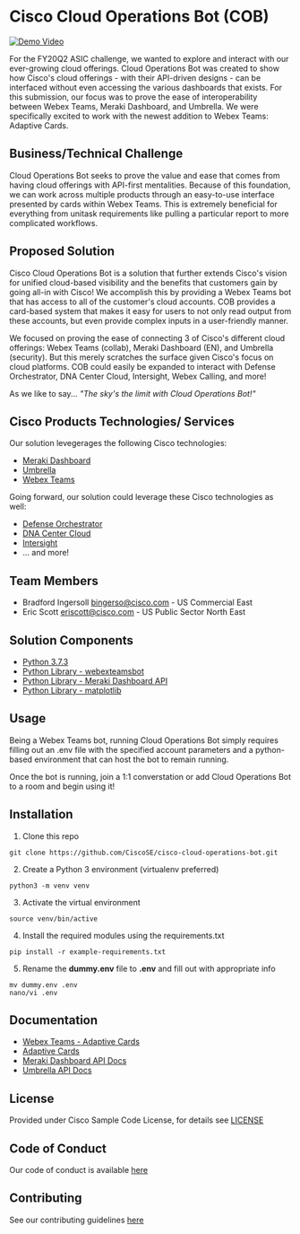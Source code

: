 # Cisco Cloud Operations Bot (COB)

[![Demo Video](http://img.youtube.com/vi/cuO646ZzgQM/0.jpg)](http://www.youtube.com/watch?v=cuO646ZzgQM "Cloud Operations Bot")

For the FY20Q2 ASIC challenge, we wanted to explore and interact with our ever-growing cloud offerings. Cloud Operations Bot was created to show how Cisco's cloud offerings - with their API-driven designs - can be interfaced without even accessing the various dashboards that exists. For this submission, our focus was to prove the ease of interoperability between Webex Teams, Meraki Dashboard, and Umbrella. We were specifically excited to work with the newest addition to Webex Teams: Adaptive Cards.


## Business/Technical Challenge

Cloud Operations Bot seeks to prove the value and ease that comes from having cloud offerings with API-first mentalities. Because of this foundation, we can work across multiple products through an easy-to-use interface presented by cards within Webex Teams. This is extremely beneficial for everything from unitask requirements like pulling a particular report to more complicated workflows.


## Proposed Solution

Cisco Cloud Operations Bot is a solution that further extends Cisco's vision for unified cloud-based visibility and the benefits that customers gain by going all-in with Cisco! We accomplish this by providing a Webex Teams bot that has access to all of the customer's cloud accounts. COB provides a card-based system that makes it easy for users to not only read output from these accounts, but even provide complex inputs in a user-friendly manner. 

We focused on proving the ease of connecting 3 of Cisco's different cloud offerings: Webex Teams (collab), Meraki Dashboard (EN), and Umbrella (security). But this merely scratches the surface given Cisco's focus on cloud platforms. COB could easily be expanded to interact with Defense Orchestrator, DNA Center Cloud, Intersight, Webex Calling, and more!

As we like to say... *"The sky's the limit with Cloud Operations Bot!"*


## Cisco Products Technologies/ Services

Our solution levegerages the following Cisco technologies:

* [Meraki Dashboard](https://meraki.cisco.com/)
* [Umbrella](https://umbrella.cisco.com/)
* [Webex Teams](https://www.webex.com/team-collaboration.html)

Going forward, our solution could leverage these Cisco technologies as well:

* [Defense Orchestrator](https://www.cisco.com/c/en/us/products/security/defense-orchestrator/index.html)
* [DNA Center Cloud](http://dnacentercloud.cisco.com/)
* [Intersight](http://intersight.com/)
* ... and more!

## Team Members

* Bradford Ingersoll <bingerso@cisco.com> - US Commercial East
* Eric Scott <eriscott@cisco.com> - US Public Sector North East


## Solution Components

* [Python 3.7.3](https://www.python.org/)
* [Python Library - webexteamsbot](https://github.com/hpreston/webexteamsbot)
* [Python Library - Meraki Dashboard API](https://github.com/meraki/dashboard-api-python)
* [Python Library - matplotlib](https://matplotlib.org/)


## Usage

Being a Webex Teams bot, running Cloud Operations Bot simply requires filling out an .env file with the specified account parameters and a python-based environment that can host the bot to remain running.

Once the bot is running, join a 1:1 converstation or add Cloud Operations Bot to a room and begin using it!


## Installation

1. Clone this repo

```
git clone https://github.com/CiscoSE/cisco-cloud-operations-bot.git
```

2. Create a Python 3 environment (virtualenv preferred)

```
python3 -m venv venv
```

3. Activate the virtual environment
```
source venv/bin/active
```

4. Install the required modules using the requirements.txt

```
pip install -r example-requirements.txt
```

5. Rename the **dummy.env** file to **.env** and fill out with appropriate info

```
mv dummy.env .env
nano/vi .env
```


## Documentation

* [Webex Teams - Adaptive Cards](https://developer.webex.com/docs/api/guides/cards)
* [Adaptive Cards](https://adaptivecards.io/)
* [Meraki Dashboard API Docs](https://developer.cisco.com/meraki/api/#/rest)
* [Umbrella API Docs](https://docs.umbrella.com/umbrella-api/reference)


## License

Provided under Cisco Sample Code License, for details see [LICENSE](./LICENSE.md)

## Code of Conduct

Our code of conduct is available [here](./CODE_OF_CONDUCT.md)

## Contributing

See our contributing guidelines [here](./CONTRIBUTING.md)
